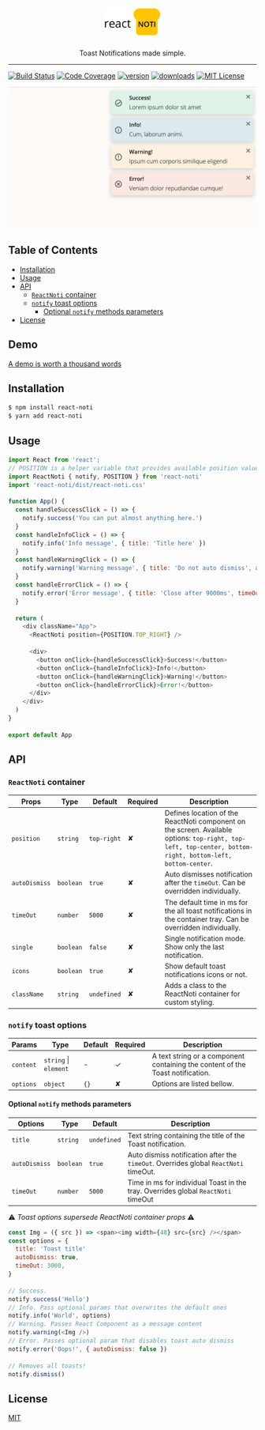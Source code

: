 <div align="center">
  <h1><img width="120" alt="react-noti" src="assets/react-noti-logo.png"/></h1>
  <p>Toast Notifications made simple.</p>
</div>

---

[![Build Status][build-badge]][build]
[![Code Coverage][coverage-badge]][coverage]
[![version][version-badge]][package]
[![downloads][downloads-badge]][npmcharts]
[![MIT License][license-badge]][license]

<img alt="ReactNoti toast notifications screenshot" src="assets/screenshot.png"/>

## Table of Contents

<!-- START doctoc generated TOC please keep comment here to allow auto update -->
<!-- DON'T EDIT THIS SECTION, INSTEAD RE-RUN doctoc TO UPDATE -->

- [Installation](#installation)
- [Usage](#usage)
- [API](#api)
  - [`ReactNoti` container](#reactnoti-container)
  - [`notify` toast options](#notify-toast-options)
    - [Optional `notify` methods parameters](#optional-notify-methods-parameters)
- [License](#license)

<!-- END doctoc generated TOC please keep comment here to allow auto update -->

## Demo

[A demo is worth a thousand words](https://vitaliiburlaka.github.io/react-noti)

## Installation

```bash
$ npm install react-noti
$ yarn add react-noti
```

## Usage

```js
import React from 'react';
// POSITION is a helper variable that provides available position values to avoid typos
import ReactNoti { notify, POSITION } from 'react-noti'
import 'react-noti/dist/react-noti.css'

function App() {
  const handleSuccessClick = () => {
    notify.success('You can put almost anything here.')
  }
  const handleInfoClick = () => {
    notify.info('Info message', { title: 'Title here' })
  }
  const handleWarningClick = () => {
    notify.warning('Warning message', { title: 'Do not auto dismiss', autoDismiss: false })
  }
  const handleErrorClick = () => {
    notify.error('Error message', { title: 'Close after 9000ms', timeOut: 9000 })
  }

  return (
    <div className="App">
      <ReactNoti position={POSITION.TOP_RIGHT} />

      <div>
        <button onClick={handleSuccessClick}>Success!</button>
        <button onClick={handleInfoClick}>Info!</button>
        <button onClick={handleWarningClick}>Warning!</button>
        <button onClick={handleErrorClick}>Error!</button>
      </div>
    </div>
  )
}

export default App
```

## API

### `ReactNoti` container

<!-- prettier-ignore-start -->
| Props         | Type      | Default     | Required | Description                                                                                                         |
| ------------- | --------- | ----------- | -------- | ------------------------------------------------------------------------------------------------------------------- |
| `position`    | `string`  | `top-right` | ✘        | Defines location of the ReactNoti component on the screen. Available options: `top-right, top-left, top-center, bottom-right, bottom-left, bottom-center`. |
| `autoDismiss` | `boolean` | `true`      | ✘        | Auto dismisses notification after the `timeOut`. Can be overridden individually.                                    |
| `timeOut`     | `number`  | `5000`      | ✘        | The default time in ms for the all toast notifications in the container tray. Can be overridden individually.       |
| `single`      | `boolean` | `false`     | ✘        | Single notification mode. Show only the last notification.                                                          |
| `icons`       | `boolean` | `true`      | ✘        | Show default toast notifications icons or not.                                                                      |
| `className`   | `string`  | `undefined` | ✘        | Adds a class to the ReactNoti container for custom styling.                                                         |

### `notify` toast options

| Params        | Type                  | Default     | Required | Description                                                                       |
| ------------- | ----------------------| ----------- | -------- | --------------------------------------------------------------------------------- |
| `content`     | `string` \| `element` |      -      | ✓        | A text string or a component containing the content of the Toast notification.    |
| `options`     | `object`              | `{}`        | ✘        | Options are listed bellow.                                                        |

#### Optional `notify` methods parameters
| Options       | Type                  | Default     | Description                                                                          |
| ------------- | ----------------------| ----------- | ------------------------------------------------------------------------------------ |
| `title`       | `string`              | `undefined` | Text string containing the title of the Toast notification.                          |
| `autoDismiss` | `boolean`             | `true`      | Auto dismiss notification after the `timeOut`. Overrides global `ReactNoti` timeOut. |
| `timeOut`     | `number`              | `5000`      | Time in ms for individual Toast in the tray. Overrides global `ReactNoti` timeOut    |
<!-- prettier-ignore-end -->

:warning:️ _Toast options supersede ReactNoti container props_ :warning:

```js
const Img = ({ src }) => <span><img width={48} src={src} /></span>
const options = {
  title: 'Toast title'
  autoDismiss: true,
  timeOut: 3000,
}

// Success.
notify.success('Hello')
// Info. Pass optional params that overwrites the default ones
notify.info('World', options)
// Warning. Passes React Component as a message content
notify.warning(<Img />)
// Error. Passes optional param that disables toast auto dismiss
notify.error('Oops!', { autoDismiss: false })

// Removes all toasts!
notify.dismiss()
```

## License

[MIT](LICENSE)

<!-- prettier-ignore-start -->
[build-badge]: https://img.shields.io/travis/vitaliiburlaka/react-noti.svg
[build]: https://travis-ci.org/vitaliiburlaka/react-noti
[coverage-badge]: https://img.shields.io/codecov/c/github/vitaliiburlaka/react-noti.svg
[coverage]: https://codecov.io/github/vitaliiburlaka/react-noti
[version-badge]: https://img.shields.io/npm/v/react-noti.svg
[package]: https://www.npmjs.com/package/react-noti
[downloads-badge]: https://img.shields.io/npm/dm/react-noti.svg
[npmcharts]: http://npmcharts.com/compare/react-noti
[license-badge]: https://img.shields.io/npm/l/react-noti.svg
[license]: https://github.com/vitaliiburlaka/react-noti/blob/master/LICENSE
<!-- prettier-ignore-end -->
